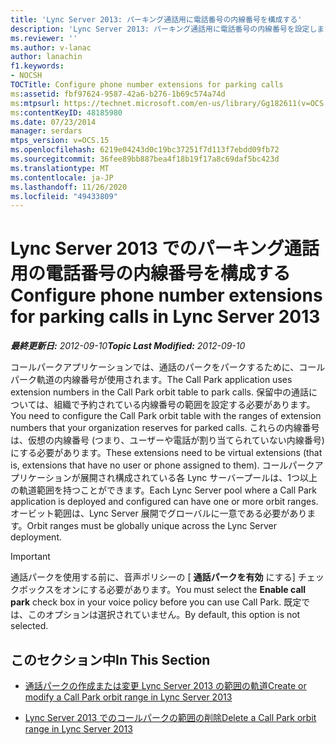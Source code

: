 ```yaml
---
title: 'Lync Server 2013: パーキング通話用に電話番号の内線番号を構成する'
description: 'Lync Server 2013: パーキング通話用に電話番号の内線番号を設定します。'
ms.reviewer: ''
ms.author: v-lanac
author: lanachin
f1.keywords:
- NOCSH
TOCTitle: Configure phone number extensions for parking calls
ms:assetid: fbf97624-9587-42a6-b276-1b69c574a74d
ms:mtpsurl: https://technet.microsoft.com/en-us/library/Gg182611(v=OCS.15)
ms:contentKeyID: 48185980
ms.date: 07/23/2014
manager: serdars
mtps_version: v=OCS.15
ms.openlocfilehash: 6219e04243d0c19bc37251f7d113f7ebdd09fb72
ms.sourcegitcommit: 36fee89bb887bea4f18b19f17a8c69daf5bc423d
ms.translationtype: MT
ms.contentlocale: ja-JP
ms.lasthandoff: 11/26/2020
ms.locfileid: "49433809"
---
```

# <a name="configure-phone-number-extensions-for-parking-calls-in-lync-server-2013"></a><span data-ttu-id="a326e-103">Lync Server 2013 でのパーキング通話用の電話番号の内線番号を構成する</span><span class="sxs-lookup"><span data-stu-id="a326e-103">Configure phone number extensions for parking calls in Lync Server 2013</span></span>

<div data-xmlns="http://www.w3.org/1999/xhtml">

<div class="topic" data-xmlns="http://www.w3.org/1999/xhtml" data-msxsl="urn:schemas-microsoft-com:xslt" data-cs="https://msdn.microsoft.com/">

<div data-asp="https://msdn2.microsoft.com/asp">



</div>

<div id="mainSection">

<div id="mainBody"><span data-ttu-id="a326e-104">

<span> </span></span><span class="sxs-lookup"><span data-stu-id="a326e-104">

<span> </span></span></span>

<span data-ttu-id="a326e-105">_**最終更新日:** 2012-09-10_</span><span class="sxs-lookup"><span data-stu-id="a326e-105">_**Topic Last Modified:** 2012-09-10_</span></span>

<span data-ttu-id="a326e-106">コールパークアプリケーションでは、通話のパークをパークするために、コールパーク軌道の内線番号が使用されます。</span><span class="sxs-lookup"><span data-stu-id="a326e-106">The Call Park application uses extension numbers in the Call Park orbit table to park calls.</span></span> <span data-ttu-id="a326e-107">保留中の通話については、組織で予約されている内線番号の範囲を設定する必要があります。</span><span class="sxs-lookup"><span data-stu-id="a326e-107">You need to configure the Call Park orbit table with the ranges of extension numbers that your organization reserves for parked calls.</span></span> <span data-ttu-id="a326e-108">これらの内線番号は、仮想の内線番号 (つまり、ユーザーや電話が割り当てられていない内線番号) にする必要があります。</span><span class="sxs-lookup"><span data-stu-id="a326e-108">These extensions need to be virtual extensions (that is, extensions that have no user or phone assigned to them).</span></span> <span data-ttu-id="a326e-109">コールパークアプリケーションが展開され構成されている各 Lync サーバープールは、1つ以上の軌道範囲を持つことができます。</span><span class="sxs-lookup"><span data-stu-id="a326e-109">Each Lync Server pool where a Call Park application is deployed and configured can have one or more orbit ranges.</span></span> <span data-ttu-id="a326e-110">オービット範囲は、Lync Server 展開でグローバルに一意である必要があります。</span><span class="sxs-lookup"><span data-stu-id="a326e-110">Orbit ranges must be globally unique across the Lync Server deployment.</span></span>

<div>


> [!IMPORTANT]  
> <span data-ttu-id="a326e-111">通話パークを使用する前に、音声ポリシーの [ <STRONG>通話パークを有効</STRONG> にする] チェックボックスをオンにする必要があります。</span><span class="sxs-lookup"><span data-stu-id="a326e-111">You must select the <STRONG>Enable call park</STRONG> check box in your voice policy before you can use Call Park.</span></span> <span data-ttu-id="a326e-112">既定では、このオプションは選択されていません。</span><span class="sxs-lookup"><span data-stu-id="a326e-112">By default, this option is not selected.</span></span>



</div>

<div>

## <a name="in-this-section"></a><span data-ttu-id="a326e-113">このセクション中</span><span class="sxs-lookup"><span data-stu-id="a326e-113">In This Section</span></span>

  - [<span data-ttu-id="a326e-114">通話パークの作成または変更 Lync Server 2013 の範囲の軌道</span><span class="sxs-lookup"><span data-stu-id="a326e-114">Create or modify a Call Park orbit range in Lync Server 2013</span></span>](lync-server-2013-create-or-modify-a-call-park-orbit-range.md)

  - [<span data-ttu-id="a326e-115">Lync Server 2013 でのコールパークの範囲の削除</span><span class="sxs-lookup"><span data-stu-id="a326e-115">Delete a Call Park orbit range in Lync Server 2013</span></span>](lync-server-2013-delete-a-call-park-orbit-range.md)

<span data-ttu-id="a326e-116"></div>

</div>

<span> </span>

</div>

</div>

</span><span class="sxs-lookup"><span data-stu-id="a326e-116"></div>

</div>

<span> </span>

</div>

</div>

</span></span></div>

